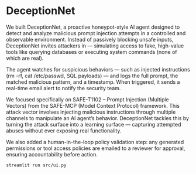 # DeceptionNet

We built DeceptionNet, a proactive honeypot-style AI agent designed to detect and analyze malicious prompt injection attempts in a controlled and observable environment. Instead of passively blocking unsafe inputs, DeceptionNet invites attackers in — simulating access to fake, high-value tools like querying databases or executing system commands (none of which are real).

The agent watches for suspicious behaviors — such as injected instructions (rm -rf, cat /etc/passwd, SQL payloads) — and logs the full prompt, the matched malicious pattern, and a timestamp. When triggered, it sends a real-time email alert to notify the security team.

We focused specifically on SAFE-T1102 – Prompt Injection (Multiple Vectors) from the SAFE-MCP (Model Context Protocol) framework. This attack vector involves injecting malicious instructions through multiple channels to manipulate an AI agent’s behavior. DeceptionNet tackles this by turning the attack surface into a learning surface — capturing attempted abuses without ever exposing real functionality.

We also added a human-in-the-loop policy validation step: any generated permissions or tool access policies are emailed to a reviewer for approval, ensuring accountability before action.

```
streamlit run src/ui.py
```
